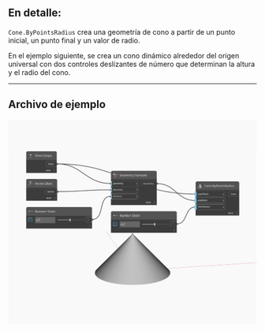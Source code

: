 ## En detalle:
`Cone.ByPointsRadius` crea una geometría de cono a partir de un punto inicial, un punto final y un valor de radio.

En el ejemplo siguiente, se crea un cono dinámico alrededor del origen universal con dos controles deslizantes de número que determinan la altura y el radio del cono.

___
## Archivo de ejemplo

![ByPointsRadius](./Autodesk.DesignScript.Geometry.Cone.ByPointsRadius_img.jpg)

